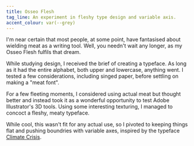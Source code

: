 ```yaml
---
title: Osseo Flesh
tag_line: An experiment in fleshy type design and variable axis.
accent_colour: var(--grey)
---
```


I'm near certain that most people, at some point, have fantasised about wielding meat as a writing tool. Well, you needn't wait any longer, as my Osseo Flesh fulfils that dream.

While studying design, I received the brief of creating a typeface. As long as it had the entire alphabet, both upper and lowercase, anything went. I tested a few considerations, including singed paper, before settling on making a "meat font".

For a few fleeting moments, I considered using actual meat but thought better and instead took it as a wonderful opportunity to test Adobe Illustrator's 3D tools. Using some interesting texturing, I managed to concoct a fleshy, meaty typeface.

While cool, this wasn't fit for any actual use, so I pivoted to keeping things flat and pushing boundries with variable axes, inspired by the typeface [Climate Crisis](https://design.google/library/glacial-melt-font).
